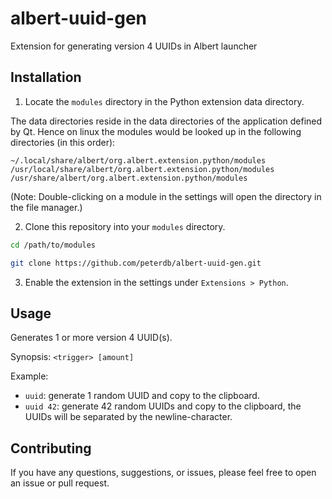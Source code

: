 # albert-uuid-gen

Extension for generating version 4 UUIDs in Albert launcher

## Installation

1. Locate the `modules` directory in the Python extension data directory.

The data directories reside in the data directories of the application defined by Qt. Hence on linux the modules would be looked up in the following directories (in this order):

```
~/.local/share/albert/org.albert.extension.python/modules
/usr/local/share/albert/org.albert.extension.python/modules
/usr/share/albert/org.albert.extension.python/modules
```

(Note: Double-clicking on a module in the settings will open the directory in the file manager.)

2. Clone this repository into your `modules` directory.

```bash
cd /path/to/modules

git clone https://github.com/peterdb/albert-uuid-gen.git
```

3. Enable the extension in the settings under `Extensions > Python`.

## Usage

Generates 1 or more version 4 UUID(s).

Synopsis: `<trigger> [amount]`

Example: 
- `uuid`: generate 1 random UUID and copy to the clipboard.
- `uuid 42`: generate 42 random UUIDs and copy to the clipboard, the UUIDs will be separated by the newline-character.

## Contributing

If you have any questions, suggestions, or issues, please feel free to open an issue or pull request.
